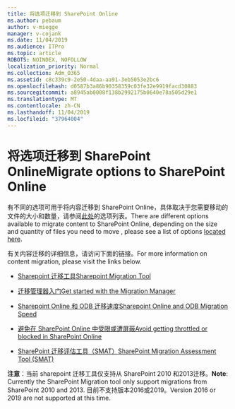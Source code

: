 ```yaml
---
title: 将选项迁移到 SharePoint Online
ms.author: pebaum
author: v-miegge
manager: v-cojank
ms.date: 11/04/2019
ms.audience: ITPro
ms.topic: article
ROBOTS: NOINDEX, NOFOLLOW
localization_priority: Normal
ms.collection: Adm_O365
ms.assetid: c8c339c9-2e50-4daa-aa91-3eb5053e2bc6
ms.openlocfilehash: d0587b3a86b90358359c03fe32e9919facd30883
ms.sourcegitcommit: a8945ab0008f138b2992175b0640e78a505d29e1
ms.translationtype: MT
ms.contentlocale: zh-CN
ms.lasthandoff: 11/04/2019
ms.locfileid: "37964004"
---
```

# <a name="migrate-options-to-sharepoint-online"></a><span data-ttu-id="4564e-102">将选项迁移到 SharePoint Online</span><span class="sxs-lookup"><span data-stu-id="4564e-102">Migrate options to SharePoint Online</span></span>

<span data-ttu-id="4564e-103">有不同的选项可用于将内容迁移到 SharePoint Online，具体取决于您需要移动的文件的大小和数量，请参阅[此处](https://docs.microsoft.com/sharepointmigration/migrate-to-sharepoint-online)的选项列表。</span><span class="sxs-lookup"><span data-stu-id="4564e-103">There are different options available to migrate content to SharePoint Online, depending on the size and quantity of files you need to move , please see a list of options [located here](https://docs.microsoft.com/sharepointmigration/migrate-to-sharepoint-online).</span></span>

<span data-ttu-id="4564e-104">有关内容迁移的详细信息，请访问下面的链接。</span><span class="sxs-lookup"><span data-stu-id="4564e-104">For more information on content migration, please visit the links below.</span></span>

- [<span data-ttu-id="4564e-105">Sharepoint 迁移工具</span><span class="sxs-lookup"><span data-stu-id="4564e-105">Sharepoint Migration Tool</span></span>](https://docs.microsoft.com/sharepointmigration/introducing-the-sharepoint-migration-tool)

- [<span data-ttu-id="4564e-106">迁移管理器入门</span><span class="sxs-lookup"><span data-stu-id="4564e-106">Get started with the Migration Manager</span></span>](https://docs.microsoft.com/sharepointmigration/mm-get-started)

- [<span data-ttu-id="4564e-107">Sharepoint Online 和 ODB 迁移速度</span><span class="sxs-lookup"><span data-stu-id="4564e-107">Sharepoint Online and ODB Migration Speed</span></span>](https://docs.microsoft.com/sharepointmigration/sharepoint-online-and-onedrive-migration-speed)

- [<span data-ttu-id="4564e-108">避免在 SharePoint Online 中受限或遭屏蔽</span><span class="sxs-lookup"><span data-stu-id="4564e-108">Avoid getting throttled or blocked in SharePoint Online</span></span>](https://docs.microsoft.com/sharepoint/dev/general-development/how-to-avoid-getting-throttled-or-blocked-in-sharepoint-online)

- [<span data-ttu-id="4564e-109">SharePoint 迁移评估工具（SMAT）</span><span class="sxs-lookup"><span data-stu-id="4564e-109">SharePoint Migration Assessment Tool (SMAT)</span></span>](https://www.microsoft.com/download/details.aspx?id=53598&amp;751be11f-ede8-5a0c-058c-2ee190a24fa6=True)

<span data-ttu-id="4564e-110">**注意**：当前 sharepoint 迁移工具仅支持从 SharePoint 2010 和2013迁移。</span><span class="sxs-lookup"><span data-stu-id="4564e-110">**Note**: Currently the SharePoint Migration tool only support migrations from SharePoint 2010  and 2013.</span></span> <span data-ttu-id="4564e-111">目前不支持版本2016或2019。</span><span class="sxs-lookup"><span data-stu-id="4564e-111">Version 2016 or 2019 are not supported at this time.</span></span>
